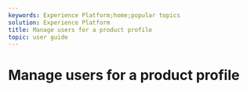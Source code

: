 ```yaml
---
keywords: Experience Platform;home;popular topics
solution: Experience Platform
title: Manage users for a product profile
topic: user guide
---
```


# Manage users for a product profile